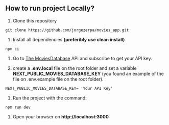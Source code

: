 ## How to run project Locally?

1. Clone this repository 
```
git clone https://github.com/jorgezerpa/movies_app.git
```

1. Install all dependencies **(preferibly use clean install)**
```
npm ci 
```

1. Go to [The MoviesDatabase](https://rapidapi.com/SAdrian/api/moviesdatabase) API and subscribe to get your API key.

1. create a __.env.local__ file on the root folder and set a variable **NEXT_PUBLIC_MOVIES_DATABASE_KEY** (you found an example of the file on .env.example file on the root folder).
```
NEXT_PUBLIC_MOVIES_DATABASE_KEY= 'Your API Key'
```

1. Run the project with the command:
```
npm run dev
```

1. Open your browser on __http://localhost:3000__


